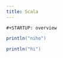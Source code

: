 ```yaml
---
title: Scala
---
```


```{=org}
#+STARTUP: overview
```
``` {.scala results="output"}
println("niho")
```

``` {.scala results="output"}
println("hi")
```
